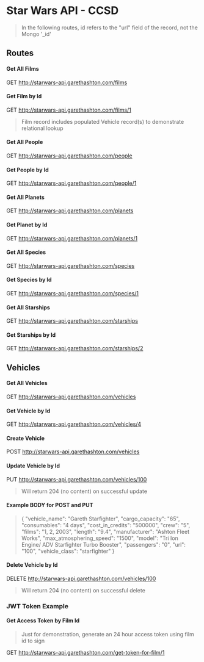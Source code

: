 # Star Wars API - CCSD

> In the following routes, id refers to the "url" field of the record, not the Mongo '_id'

## Routes

#### Get All Films
GET http://starwars-api.garethashton.com/films

#### Get Film by Id
GET http://starwars-api.garethashton.com/films/1

> Film record includes populated Vehicle record(s) to demonstrate relational lookup

#### Get All People
GET http://starwars-api.garethashton.com/people

#### Get People by Id
GET http://starwars-api.garethashton.com/people/1

#### Get All Planets
GET http://starwars-api.garethashton.com/planets

#### Get Planet by Id
GET http://starwars-api.garethashton.com/planets/1

#### Get All Species
GET http://starwars-api.garethashton.com/species

#### Get Species by Id
GET http://starwars-api.garethashton.com/species/1

#### Get All Starships
GET http://starwars-api.garethashton.com/starships

#### Get Starships by Id
GET http://starwars-api.garethashton.com/starships/2

## Vehicles

#### Get All Vehicles
GET http://starwars-api.garethashton.com/vehicles

#### Get Vehicle by Id
GET http://starwars-api.garethashton.com/vehicles/4

#### Create Vehicle
POST http://starwars-api.garethashton.com/vehicles

#### Update Vehicle by Id
PUT http://starwars-api.garethashton.com/vehicles/100

> Will return 204 (no content) on successful update

#### Example BODY for POST and PUT
> {
		"vehicle_name": "Gareth Starfighter",
		"cargo_capacity": "65",
		"consumables": "4 days",
		"cost_in_credits": "500000",
		"crew": "5",
		"films": "1, 2, 2003",
		"length": "9.4",
		"manufacturer": "Ashton Fleet Works",
		"max_atmosphering_speed": "1500",
		"model": "Tri Ion Engine/ ADV Starfighter Turbo Booster",
		"passengers": "0",
		"url": "100",
		"vehicle_class": "starfighter"
}

#### Delete Vehicle by Id
DELETE http://starwars-api.garethashton.com/vehicles/100

> Will return 204 (no content) on successful delete

### JWT Token Example


#### Get Access Token by Film Id
> Just for demonstration, generate an 24 hour access token using film id to sign

GET http://starwars-api.garethashton.com/get-token-for-film/1




